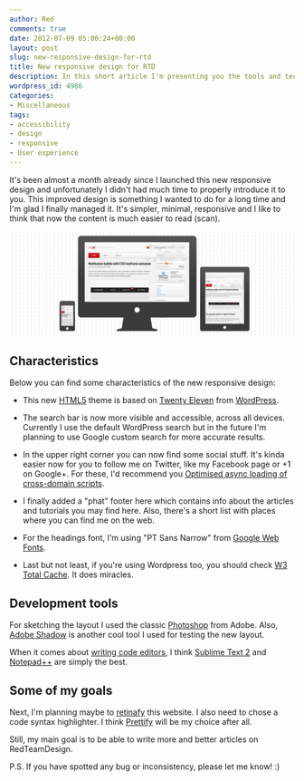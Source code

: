 ```yaml
---
author: Red
comments: true
date: 2012-07-09 05:00:24+00:00
layout: post
slug: new-responsive-design-for-rtd
title: New responsive design for RTD
description: In this short article I'm presenting you the tools and techniques I used for redesigning my new responsive website.
wordpress_id: 4986
categories:
- Miscellaneous
tags:
- accessibility
- design
- responsive
- User experience
---
```


It's been almost a month already since I launched this new responsive design and unfortunately I didn't had much time to properly introduce it to you. This improved design is something I wanted to do for a long time and I'm glad I finally managed it. It's simpler, minimal, responsive and I like to think that now the content is much easier to read (scan).

![](/wp-content/uploads/2012/07/new-responsive-design.jpg)

<!-- more -->

## Characteristics

Below you can find some characteristics of the new responsive design:
	
  * This new [HTML5](http://www.red-team-design.com/create-a-stylish-html5-template-from-scratch) theme is based on [Twenty Eleven](http://wordpress.org/extend/themes/twentyeleven) from [WordPress](http://wordpress.org/).
	
  * The search bar is now more visible and accessible, across all devices. Currently I use the default WordPress search but in the future I'm planning to use Google custom search for more accurate results.
	
  * In the upper right corner you can now find some social stuff. It's kinda easier now for you to follow me on Twitter, like my Facebook page or +1 on Google+. For these, I'd recommend you [Optimised async loading of cross-domain scripts](https://gist.github.com/1025811).
	
  * I finally added a "phat" footer here which contains info about the articles and tutorials you may find here. Also, there's a short list with places where you can find me on the web.
	
  * For the headings font, I'm using "PT Sans Narrow" from [Google Web Fonts](http://www.google.com/webfonts/specimen/PT+Sans+Narrow).
	
  * Last but not least, if you're using Wordpress too, you should check [W3 Total Cache](http://wordpress.org/extend/plugins/w3-total-cache/). It does miracles.

## Development tools

For sketching the layout I used the classic [Photoshop](http://www.adobe.com/products/photoshop.html) from Adobe. Also, [Adobe Shadow](http://labs.adobe.com/technologies/shadow/) is another cool tool I used for testing the new layout.

When it comes about [writing code editors](http://www.red-team-design.com/free-text-editors-tools-for-developers), I think [Sublime Text 2](http://www.sublimetext.com/2) and [Notepad++](http://notepad-plus-plus.org/) are simply the best.

## Some of my goals

Next, I'm planning maybe to [retinafy](http://f.cl.ly/items/012n0O023v2S2N1m3Q1t/How%20to%20Retinafy%20your%20Website.pdf) this website. I also need to chose a code syntax highlighter. I think [Prettify](http://code.google.com/p/google-code-prettify/) will be my choice after all.

Still, my main goal is to be able to write more and better articles on RedTeamDesign.

P.S. If you have spotted any bug or inconsistency, please let me know! :)
